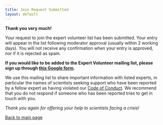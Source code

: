 ```yaml
---
title: Join Request Submitted
layout: default
---
```


**Thank you very much!**

Your request to join the expert volunteer list has been submitted. Your entry will appear in the list following moderator approval (usually within 2 working days). You will not receive any confirmation when your entry is approved, nor if it is rejected as spam.

**If you would like to be added to the Expert Volunteer mailing list, please sign up through [this Google form](https://docs.google.com/forms/d/e/1FAIpQLSfSdcDAD04cGgbCF3to4q8ULSsQHOYEr7crkDiC8XTL7CLn6A/viewform?usp=sf_link).**

We use this mailing list to share important information with listed experts, in particular the names of scientists seeking support who have been reported by a fellow expert as having violated our [Code of Conduct](code-of-conduct.html). We recommend that you do not respond if someone who has been reported tries to get in touch with you.

*Thank you again for offering your help to scientists facing a crisis!*

[Back to main page](index.md)
